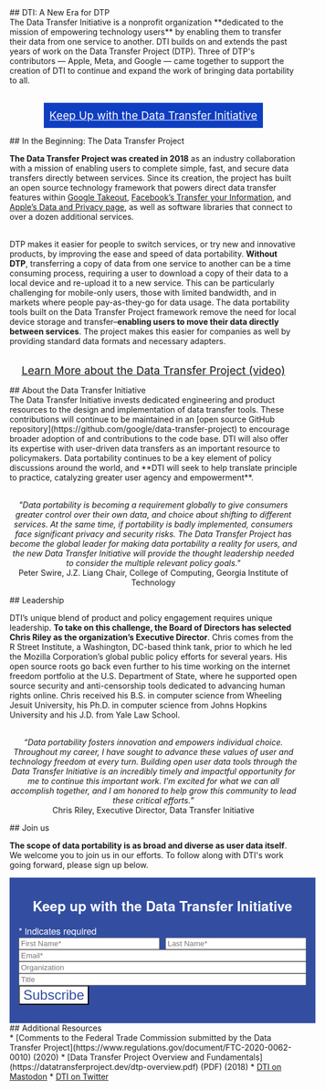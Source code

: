 <!--Change These -->
<meta property="og:title" content="Data Transfer Initiative">
<meta name="description" content="Home page for the Data Transfer Initiative, a nonprofit organization dedicated to promoting data transfers">

<meta property="og:image" content="https://DTinit.org/DTImeta.jpg">
<meta name="twitter:site" content="@DTinitiative">
<meta property="og:description" content="Home page for the Data Transfer Initiative, a nonprofit organization dedicated to promoting data transfers">
<meta property="og:site_name" content="dtinit.org">
<meta name="twitter:image:alt" content="Capital letters D, T, and I with a line underneath, all in blue">
<meta name="twitter:image" content="https://DTinit.org/DTImeta.jpg"> 
<meta property="twitter:description" content="Home page for the Data Transfer Initiative, a nonprofit organization dedicated to promoting data transfers">

<!-- Don't change these -->
<meta property="og:url" content="https://DTinit.org/index.html">
<meta property="og:type" content="website" />
<meta name="twitter:card" content="summary_large_image">

<div class="section" markdown="1">
## DTI: A New Era for DTP
<div class="mustache">
</div>
The Data Transfer Initiative is a nonprofit organization **dedicated to the mission of empowering technology users** by enabling them to transfer their data from one service to another. DTI builds on and extends the past years of work on the Data Transfer Project (DTP). Three of DTP's contributors &#8212; Apple, Meta, and Google &#8212; came together to support the creation of DTI to continue and expand the work of bringing data portability to all.
</div>

<br><!-- Scroll Down Button -->
<a href="#mc_embed_signup_scroll" style="
	background: #0e3ec1;
	color: #fff;
	padding: 10px;
	display: table;
	width: auto;
	font-size: 1.2rem;
	margin: auto;
	text-align: center;
">Keep Up with the Data Transfer Initiative</a>
<!-- End Scroll Down Button -->

<!-- <br><a href='#mc_embed_signup_scroll'>Keep Up with the Data Transfer Initiative</a> -->

<div class="section" markdown="1">
## In the Beginning: The Data Transfer Project
<div class="mustache">
</div>

**The Data Transfer Project was created in 2018** as an industry collaboration with a mission of enabling users to complete simple, fast, and secure data transfers directly between services. Since its creation, the project has built an open source technology framework that powers direct data transfer features within [Google Takeout](https://takeout.google.com/takeout/transfer/custom/photos), [Facebook’s Transfer your Information](http://facebook.com/tyi), and [Apple’s Data and Privacy page](https://privacy.apple.com), as well as software libraries that connect to over a dozen additional services. 

<br>DTP makes it easier for people to switch services, or try new and innovative products, by improving the ease and speed of data portability. **Without DTP**, transferring a copy of data from one service to another can be a time consuming process, requiring a user to download a copy of their data to a local device and re-upload it to a new service. This can be particularly challenging for mobile-only users, those with limited bandwidth, and in markets where people pay-as-they-go for data usage. The data portability tools built on the Data Transfer Project framework remove the need for local device storage and transfer–**enabling users to move their data directly between services**. The project makes this easier for companies as well by providing standard data formats and necessary adapters.

<p style="text-align: center;">
<br><a href="https://www.youtube.com/watch?v=_mVhmDnhrWo&feature=youtu.be" style="font-size: 1.2rem;">Learn More about the Data Transfer Project (video)</a>
</p>
</div>
<div class="section" markdown="1">
## About the Data Transfer Initiative
<div class="mustache">
</div>
The Data Transfer Initiative invests dedicated engineering and product resources to the design and implementation of data transfer tools. These contributions will continue to be maintained in an [open source GitHub repository](https://github.com/google/data-transfer-project) to encourage broader adoption of and contributions to the code base. DTI will also offer its expertise with user-driven data transfers as an important resource to policymakers. Data portability continues to be a key element of policy discussions around the world, and **DTI will seek to help translate principle to practice, catalyzing greater user agency and empowerment**.

<p style="text-align: center;">
<br><i>"Data portability is becoming a requirement globally to give consumers greater control over their own data, and choice about shifting to different services. At the same time, if portability is badly implemented, consumers face significant privacy and security risks. The Data Transfer Project has become the global leader for making data portability a reality for users, and the new Data Transfer Initiative will provide the thought leadership needed to consider the multiple relevant policy goals."</i>
<br>Peter Swire, J.Z. Liang Chair, College of Computing, Georgia Institute of Technology
</p>
</div>

<div class="section" markdown="1">
## Leadership
<div class="mustache">
</div>

DTI’s unique blend of product and policy engagement requires unique leadership. **To take on this challenge, the Board of Directors has selected Chris Riley as the organization’s Executive Director**. Chris comes from the R Street Institute, a Washington, DC-based think tank, prior to which he led the Mozilla Corporation’s global public policy efforts for several years. His open source roots go back even further to his time working on the internet freedom portfolio at the U.S. Department of State, where he supported open source security and anti-censorship tools dedicated to advancing human rights online. Chris received his B.S. in computer science from Wheeling Jesuit University, his Ph.D. in computer science from Johns Hopkins University and his J.D. from Yale Law School.

<p style="text-align: center;">
<br><i>“Data portability fosters innovation and empowers individual choice. Throughout my career, I have sought to advance these values of user and technology freedom at every turn. Building open user data tools through the Data Transfer Initiative is an incredibly timely and impactful opportunity for me to continue this important work. I’m excited for what we can all accomplish together, and I am honored to help grow this community to lead these critical efforts.”</i>
<br>Chris Riley, Executive Director, Data Transfer Initiative
</p>
</div>

<div class="section" markdown="1">
## Join us
<div class="mustache">
</div>

**The scope of data portability is as broad and diverse as user data itself**. We welcome you to join us in our efforts. To follow along with DTI's work going forward, please sign up below. 

<!-- Begin Mailchimp Signup Form -->
<link href="//cdn-images.mailchimp.com/embedcode/classic-071822.css" rel="stylesheet" type="text/css">
<style type="text/css">
	#mc_embed_signup {
		background: #334ea1;
		clear: left;
		font-family: "Helvetica Neue LT", "Helvetica Neue", Helvetica, Arial, sans-serif;
		font-weight: 300;
		font-size: 1rem;
		color: #fff;
		width: 100%;
		padding: 1rem;
	}

	#mc_embed_signup .helper_text {
		background-color: #1b1c1d;
	}

	#mc_embed_signup .mc-field-group {
		width: 100%;
	}

	#mc_embed_signup h2 {
		margin: 1rem;
		text-align: center;
		font-weight: 700;
		font-size: 1.5rem;
		color: #fff;
	}

	#mc_embed_signup .names {
		display: flex;
		align-items: stretch;
		gap: 10px;

	}

	#mc_embed_signup .button {
		background: #fff;
		color: #334ea1;
		font-size: 1.5rem;
		border-radius: 0px;
	}

	#mc_embed_signup .names .mcname {
		flex-grow: 1;
	}

	.section #mc_embed_signup .mc-field-group input {
		width: 100%;
	}

	#mc-embedded-subscribe {}

	/* Add your own Mailchimp form style overrides in your site stylesheet or in this style block.
  We recommend moving this block and the preceding CSS link to the HEAD of your HTML file. */
</style>
<div id="mc_embed_signup">
	<form action="https://dtinit.us21.list-manage.com/subscribe/post?u=3ba10a090b97c2dc608fd780e&amp;id=1bb7a69318&amp;f_id=0012d8e1f0" method="post" id="mc-embedded-subscribe-form" name="mc-embedded-subscribe-form" class="validate" target="_blank" novalidate>
		<div id="mc_embed_signup_scroll">
			<h2>Keep up with the Data Transfer Initiative</h2>
			<div class="indicates-required"><span class="asterisk">*</span> indicates required</div>
			<div class="names">
				<div class="mc-field-group mcname">
					<input type="text" value="" name="FNAME" class="required" id="mce-FNAME" required placeholder="First Name*">
					<span id="mce-FNAME-HELPERTEXT" class="helper_text"></span>
				</div>
				<div class="mc-field-group mcname"><input type="text" value="" name="LNAME" class="required" id="mce-LNAME" required placeholder="Last Name*">
					<span id="mce-LNAME-HELPERTEXT" class="helper_text"></span>
				</div>
			</div>
			<div class="mc-field-group">
				<input type="email" value="" name="EMAIL" class="required email" id="mce-EMAIL" required placeholder="Email*">
				<span id="mce-EMAIL-HELPERTEXT" class="helper_text"></span>
			</div>
			<div class="mc-field-group">
				<input type="text" value="" name="MMERGE8" class="" id="mce-MMERGE8" placeholder="Organization">
				<span id="mce-MMERGE8-HELPERTEXT" class="helper_text"></span>
			</div>
			<div class="mc-field-group">
				<input type="text" value="" name="MMERGE6" class="" id="mce-MMERGE6" placeholder="Title">
				<span id="mce-MMERGE6-HELPERTEXT" class="helper_text"></span>
			</div>
			<div id="mce-responses" class="clear">
				<div class="response" id="mce-error-response" style="display:none"></div>
				<div class="response" id="mce-success-response" style="display:none"></div>
			</div> <!-- real people should not fill this in and expect good things - do not remove this or risk form bot signups-->
			<div style="position: absolute; left: -5000px;" aria-hidden="true"><input type="text" name="b_3ba10a090b97c2dc608fd780e_1bb7a69318" tabindex="-1" value=""></div>
			<div class="clear"><input type="submit" value="Subscribe" name="subscribe" id="mc-embedded-subscribe" class="button"></div>
		</div>
	</form>
</div>
<script type='text/javascript' src='//s3.amazonaws.com/downloads.mailchimp.com/js/mc-validate.js'></script>
<script type='text/javascript'>
	(function($) {
		window.fnames = new Array();
		window.ftypes = new Array();
		fnames[0] = 'EMAIL';
		ftypes[0] = 'email';
		fnames[1] = 'FNAME';
		ftypes[1] = 'text';
		fnames[2] = 'LNAME';
		ftypes[2] = 'text';
		fnames[3] = 'ADDRESS';
		ftypes[3] = 'address';
		fnames[4] = 'PHONE';
		ftypes[4] = 'phone';
		fnames[5] = 'BIRTHDAY';
		ftypes[5] = 'birthday';
		fnames[6] = 'MMERGE6';
		ftypes[6] = 'text';
		fnames[7] = 'MMERGE7';
		ftypes[7] = 'text';
		fnames[8] = 'MMERGE8';
		ftypes[8] = 'text';
		fnames[9] = 'MMERGE9';
		ftypes[9] = 'text';
	}(jQuery));
	var $mcj = jQuery.noConflict(true);
</script>
<!--End mc_embed_signup-->

</div>

<div class="section" markdown="1">
## Additional Resources
<div class="mustache">
</div>
 * [Comments to the Federal Trade Commission submitted by the Data Transfer Project](https://www.regulations.gov/document/FTC-2020-0062-0010) (2020)
 * [Data Transfer Project Overview and Fundamentals](https://datatransferproject.dev/dtp-overview.pdf) (PDF) (2018)
 * <a rel="me" href="https://techpolicy.social/@DTinitiative">DTI on Mastodon</a>
 * <a href="https://twitter.com/DTinitiative">DTI on Twitter</a>
<br>
</div>
